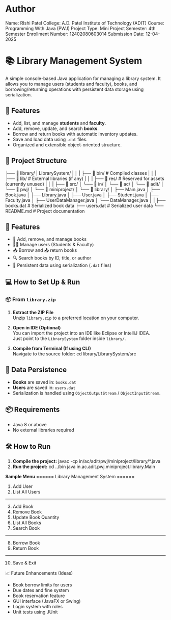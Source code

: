 # Author
Name: RIshi Patel
College: A.D. Patel Institute of Technology (ADIT)
Course: Programming With Java (PWJ)
Project Type: Mini Project
Semester: 4th Semester
Enrollment Number: 12402080603014
Submission Date: 12-04-2025

# 📚 Library Management System

A simple console-based Java application for managing a library system. It allows you to manage users (students and faculty), books, and borrowing/returning operations with persistent data storage using serialization.


## 🚀 Features

- Add, list, and manage **students** and **faculty**.
- Add, remove, update, and search **books**.
- Borrow and return books with automatic inventory updates.
- Save and load data using `.dat` files.
- Organized and extensible object-oriented structure.


## 🧩 Project Structure
├── 📁 library/
|    LibrarySystem/
|    │
|    ├── 📁 bin/                           # Compiled classes
|    │
|    ├── 📁 lib/                           # External libraries (if any)
|    │
|    ├── 📁 res/                           # Reserved for assets (currently unused)
|    │
|    ├── 📁 src/
│    └── 📁 in/
│         └── 📁 ac/
│              └── 📁 adit/
│                   └── 📁 pwj/
│                        └── 📁 miniproject/
│                             └── 📁 library/
│                                  ├── Main.java
│                                  ├── Book.java
│                                  ├── Library.java
│                                  ├── User.java
│                                  ├── Student.java
│                                  ├── Faculty.java
│                                  ├── UserDataManager.java
│                                  └── DataManager.java
│
| 
├── books.dat                    # Serialized book data
├── users.dat                    # Serialized user data
└── README.md                    # Project documentation



## 🧰 Features

- 📘 Add, remove, and manage books
- 👨‍🎓 Manage users (Students & Faculty)
- 📥 Borrow and 📤 return books
- 🔍 Search books by ID, title, or author
- 💾 Persistent data using serialization (`.dat` files)



## 💻 How to Set Up & Run

### 📦 From `library.zip`

1. **Extract the ZIP File**  
   Unzip `library.zip` to a preferred location on your computer.

2. **Open in IDE (Optional)**  
   You can import the project into an IDE like Eclipse or IntelliJ IDEA.  
   Just point to the `LibrarySystem` folder inside `library/`.

3. **Compile from Terminal (If using CLI)**  
   Navigate to the source folder:
   cd library/LibrarySystem/src


## 💾 Data Persistence

- **Books** are saved in: `books.dat`
- **Users** are saved in: `users.dat`
- Serialization is handled using `ObjectOutputStream` / `ObjectInputStream`.


## 📦 Requirements

- Java 8 or above
- No external libraries required

## 🛠️ How to Run

1. **Compile the project:**
    javac -cp in/ac/adit/pwj/miniproject/library/*.java
2. **Run the project:**
    cd ../bin
    java in.ac.adit.pwj.miniproject.library.Main


**Sample Menu**
====== Library Management System ======
1. Add User
2. List All Users
-------------------------------
3. Add Book
4. Remove Book
5. Update Book Quantity
6. List All Books
7. Search Book
-------------------------------
8. Borrow Book
9. Return Book
-------------------------------
10. Save & Exit

📈 Future Enhancements (Ideas)
- Book borrow limits for users
- Due dates and fine system
- Book reservation feature
- GUI interface (JavaFX or Swing)
- Login system with roles
- Unit tests using JUnit